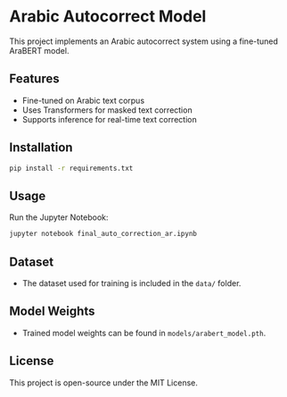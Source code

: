# Arabic Autocorrect Model

This project implements an Arabic autocorrect system using a fine-tuned AraBERT model.

## Features
- Fine-tuned on Arabic text corpus
- Uses Transformers for masked text correction
- Supports inference for real-time text correction

## Installation
```bash
pip install -r requirements.txt
```

## Usage
Run the Jupyter Notebook:
```bash
jupyter notebook final_auto_correction_ar.ipynb
```

## Dataset
- The dataset used for training is included in the `data/` folder.

## Model Weights
- Trained model weights can be found in `models/arabert_model.pth`.

## License
This project is open-source under the MIT License.
